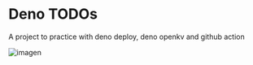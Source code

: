 # Deno TODOs
A project to practice with deno deploy, deno openkv and github action

![imagen](https://github.com/Dandrezz/TODOs-deno-app/assets/41094518/b2b7f6dd-c2ba-464c-8206-727d45a8dfec)
